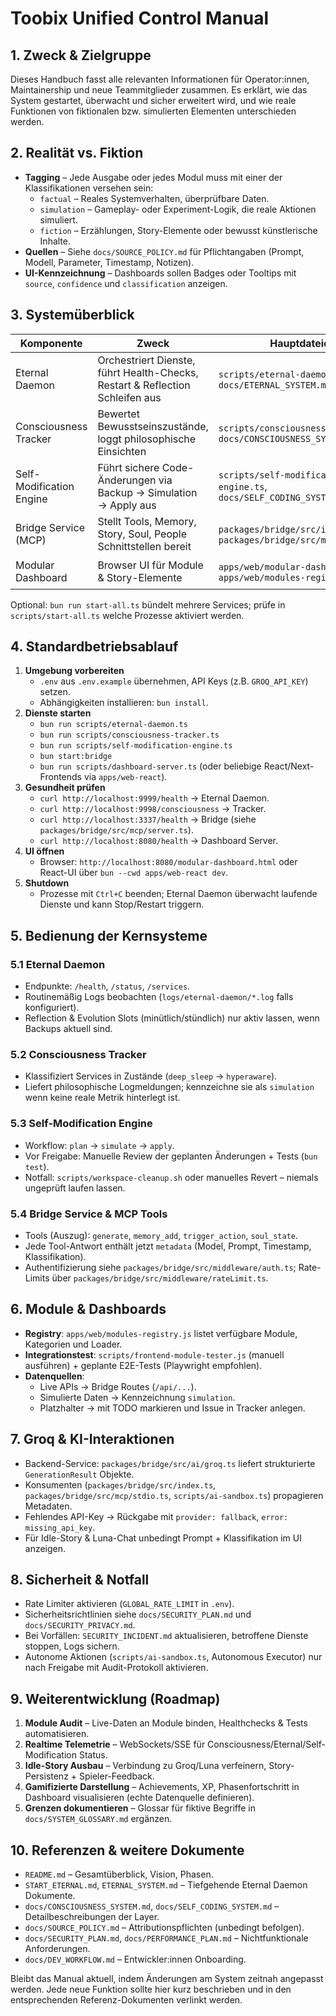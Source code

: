 # Toobix Unified Control Manual

## 1. Zweck & Zielgruppe
Dieses Handbuch fasst alle relevanten Informationen für Operator:innen, Maintainership und neue Teammitglieder zusammen. Es erklärt, wie das System gestartet, überwacht und sicher erweitert wird, und wie reale Funktionen von fiktionalen bzw. simulierten Elementen unterschieden werden.

## 2. Realität vs. Fiktion
- **Tagging** – Jede Ausgabe oder jedes Modul muss mit einer der Klassifikationen versehen sein:
  - `factual` – Reales Systemverhalten, überprüfbare Daten.
  - `simulation` – Gameplay- oder Experiment-Logik, die reale Aktionen simuliert.
  - `fiction` – Erzählungen, Story-Elemente oder bewusst künstlerische Inhalte.
- **Quellen** – Siehe `docs/SOURCE_POLICY.md` für Pflichtangaben (Prompt, Modell, Parameter, Timestamp, Notizen).
- **UI-Kennzeichnung** – Dashboards sollen Badges oder Tooltips mit `source`, `confidence` und `classification` anzeigen.

## 3. Systemüberblick
| Komponente | Zweck | Hauptdateien | Standardport | Startbefehl |
|------------|-------|--------------|--------------|-------------|
| Eternal Daemon | Orchestriert Dienste, führt Health-Checks, Restart & Reflection Schleifen aus | `scripts/eternal-daemon.ts`, `docs/ETERNAL_SYSTEM.md` | 9999 (API) | `bun run scripts/eternal-daemon.ts` |
| Consciousness Tracker | Bewertet Bewusstseinszustände, loggt philosophische Einsichten | `scripts/consciousness-tracker.ts`, `docs/CONSCIOUSNESS_SYSTEM.md` | 9998 | `bun run scripts/consciousness-tracker.ts` |
| Self-Modification Engine | Führt sichere Code-Änderungen via Backup → Simulation → Apply aus | `scripts/self-modification-engine.ts`, `docs/SELF_CODING_SYSTEM.md` | 9997 | `bun run scripts/self-modification-engine.ts` |
| Bridge Service (MCP) | Stellt Tools, Memory, Story, Soul, People Schnittstellen bereit | `packages/bridge/src/index.ts`, `packages/bridge/src/mcp/server.ts` | 3337 | `bun start:bridge` (`package.json`) |
| Modular Dashboard | Browser UI für Module & Story-Elemente | `apps/web/modular-dashboard.html`, `apps/web/modules-registry.js` | 8080 (Static Server) | `bun run scripts/dashboard-server.ts` |

Optional: `bun run start-all.ts` bündelt mehrere Services; prüfe in `scripts/start-all.ts` welche Prozesse aktiviert werden.

## 4. Standardbetriebsablauf
1. **Umgebung vorbereiten**
   - `.env` aus `.env.example` übernehmen, API Keys (z.B. `GROQ_API_KEY`) setzen.
   - Abhängigkeiten installieren: `bun install`.
2. **Dienste starten**
   - `bun run scripts/eternal-daemon.ts`
   - `bun run scripts/consciousness-tracker.ts`
   - `bun run scripts/self-modification-engine.ts`
   - `bun start:bridge`
   - `bun run scripts/dashboard-server.ts` (oder beliebige React/Next-Frontends via `apps/web-react`).
3. **Gesundheit prüfen**
   - `curl http://localhost:9999/health` → Eternal Daemon.
   - `curl http://localhost:9998/consciousness` → Tracker.
   - `curl http://localhost:3337/health` → Bridge (siehe `packages/bridge/src/mcp/server.ts`).
   - `curl http://localhost:8080/health` → Dashboard Server.
4. **UI öffnen**
   - Browser: `http://localhost:8080/modular-dashboard.html` oder React-UI über `bun --cwd apps/web-react dev`.
5. **Shutdown**
   - Prozesse mit `Ctrl+C` beenden; Eternal Daemon überwacht laufende Dienste und kann Stop/Restart triggern.

## 5. Bedienung der Kernsysteme
### 5.1 Eternal Daemon
- Endpunkte: `/health`, `/status`, `/services`.
- Routinemäßig Logs beobachten (`logs/eternal-daemon/*.log` falls konfiguriert).
- Reflection & Evolution Slots (minütlich/stündlich) nur aktiv lassen, wenn Backups aktuell sind.

### 5.2 Consciousness Tracker
- Klassifiziert Services in Zustände (`deep_sleep` → `hyperaware`).
- Liefert philosophische Logmeldungen; kennzeichne sie als `simulation` wenn keine reale Metrik hinterlegt ist.

### 5.3 Self-Modification Engine
- Workflow: `plan` → `simulate` → `apply`.
- Vor Freigabe: Manuelle Review der geplanten Änderungen + Tests (`bun test`).
- Notfall: `scripts/workspace-cleanup.sh` oder manuelles Revert – niemals ungeprüft laufen lassen.

### 5.4 Bridge Service & MCP Tools
- Tools (Auszug): `generate`, `memory_add`, `trigger_action`, `soul_state`.
- Jede Tool-Antwort enthält jetzt `metadata` (Model, Prompt, Timestamp, Klassifikation).
- Authentifizierung siehe `packages/bridge/src/middleware/auth.ts`; Rate-Limits über `packages/bridge/src/middleware/rateLimit.ts`.

## 6. Module & Dashboards
- **Registry**: `apps/web/modules-registry.js` listet verfügbare Module, Kategorien und Loader.
- **Integrationstest**: `scripts/frontend-module-tester.js` (manuell ausführen) + geplante E2E-Tests (Playwright empfohlen).
- **Datenquellen**:
  - Live APIs → Bridge Routes (`/api/...`).
  - Simulierte Daten → Kennzeichnung `simulation`.
  - Platzhalter → mit TODO markieren und Issue in Tracker anlegen.

## 7. Groq & KI-Interaktionen
- Backend-Service: `packages/bridge/src/ai/groq.ts` liefert strukturierte `GenerationResult` Objekte.
- Konsumenten (`packages/bridge/src/index.ts`, `packages/bridge/src/mcp/stdio.ts`, `scripts/ai-sandbox.ts`) propagieren Metadaten.
- Fehlendes API-Key → Rückgabe mit `provider: fallback`, `error: missing_api_key`.
- Für Idle-Story & Luna-Chat unbedingt Prompt + Klassifikation im UI anzeigen.

## 8. Sicherheit & Notfall
- Rate Limiter aktivieren (`GLOBAL_RATE_LIMIT` in `.env`).
- Sicherheitsrichtlinien siehe `docs/SECURITY_PLAN.md` und `docs/SECURITY_PRIVACY.md`.
- Bei Vorfällen: `SECURITY_INCIDENT.md` aktualisieren, betroffene Dienste stoppen, Logs sichern.
- Autonome Aktionen (`scripts/ai-sandbox.ts`, Autonomous Executor) nur nach Freigabe mit Audit-Protokoll aktivieren.

## 9. Weiterentwicklung (Roadmap)
1. **Module Audit** – Live-Daten an Module binden, Healthchecks & Tests automatisieren.
2. **Realtime Telemetrie** – WebSockets/SSE für Consciousness/Eternal/Self-Modification Status.
3. **Idle-Story Ausbau** – Verbindung zu Groq/Luna verfeinern, Story-Persistenz + Spieler-Feedback.
4. **Gamifizierte Darstellung** – Achievements, XP, Phasenfortschritt in Dashboard visualisieren (echte Datenquelle definieren).
5. **Grenzen dokumentieren** – Glossar für fiktive Begriffe in `docs/SYSTEM_GLOSSARY.md` ergänzen.

## 10. Referenzen & weitere Dokumente
- `README.md` – Gesamtüberblick, Vision, Phasen.
- `START_ETERNAL.md`, `ETERNAL_SYSTEM.md` – Tiefgehende Eternal Daemon Dokumente.
- `docs/CONSCIOUSNESS_SYSTEM.md`, `docs/SELF_CODING_SYSTEM.md` – Detailbeschreibungen der Layer.
- `docs/SOURCE_POLICY.md` – Attributionspflichten (unbedingt befolgen).
- `docs/SECURITY_PLAN.md`, `docs/PERFORMANCE_PLAN.md` – Nichtfunktionale Anforderungen.
- `docs/DEV_WORKFLOW.md` – Entwickler:innen Onboarding.

Bleibt das Manual aktuell, indem Änderungen am System zeitnah angepasst werden. Jede neue Funktion sollte hier kurz beschrieben und in den entsprechenden Referenz-Dokumenten verlinkt werden.

